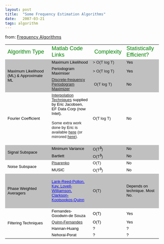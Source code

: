 ```yaml
---
layout: post
title:  "Some Frequency Estimation Algorithms"
date:   2007-03-21
tags: algorithm
---
```

from: [Frequency Algorithms](https://sites.google.com/site/kootsoop/frequency-algorithms)

<table border="0" bordercolor="#111111" cellpadding="0" cellspacing="0" style="border-collapse:collapse" width="750">
<tbody>
<tr>
<td width="284"><font color="#008000" face="Arial" size="4">Algorithm
Type</font></td>
<td width="251"><font color="#008000" face="Arial" size="4">Matlab
Code Links</font></td>
<td width="92"><font color="#008000" face="Arial" size="4"> Complexity</font></td>
<td width="123"><font color="#008000" face="Arial" size="4">Statistically</font><font face="Arial" size="4"> </font> <font color="#008000" face="Arial" size="4">Efficient?</font></td>
</tr>
<tr>
<td bgcolor="#c0c0c0" rowspan="3" width="284"> <font color="#000000" face="Arial" size="2">Maximum Likelihood (ML) &amp;
Approximate ML</font></td>
<td bgcolor="#c0c0c0" width="251"> <font color="#000000" face="Arial" size="2">Maximum Likelihood</font></td>
<td bgcolor="#c0c0c0" width="92"><font face="Arial" size="2">&gt;
O(T log T)</font></td>
<td bgcolor="#c0c0c0" width="123"> <font color="#000000" face="Arial" size="2">Yes</font></td>
</tr>
<tr>
<td bgcolor="#c0c0c0" width="251"> <font color="#000000" face="Arial" size="2">Periodogram Maximiser</font></td>
<td bgcolor="#c0c0c0" width="92"><font face="Arial" size="2">&gt;
O(T log T)</font></td>
<td bgcolor="#c0c0c0" width="123"> <font color="#000000" face="Arial" size="2">Yes</font></td>
</tr>
<tr>
<td bgcolor="#c0c0c0" width="251"> <font color="#000000" face="Arial" size="2"><a href="https://sites.google.com/site/kootsoop/frequency-algorithms/discperiod">Discrete-frequency
Periodogram Maximizer</a> </font></td>
<td bgcolor="#c0c0c0" width="92"><font face="Arial" size="2"> O(T
log T)</font></td>
<td bgcolor="#c0c0c0" width="123"> <font color="#000000" face="Arial" size="2">No</font></td>
</tr>
<tr>
<td width="284"><font color="#000000" face="Arial" size="2">Fourier
Coefficient</font></td>
<td width="251"><font color="#000000" face="Arial" size="2"><a href="https://sites.google.com/site/kootsoop/frequency-algorithms/ericj">Interpolation Techniques</a> supplied by Eric
Jacobsen, EF Data Corp (now Intel).</font>
<p> <font face="Arial" size="2">Some extra work done by Eric is
available <a href="http://www.ericjacobsen.org/fe.htm" rel="nofollow">here</a>
(or mirrored <a href="https://sites.google.com/site/kootsoop/frequency-algorithms/ericj2">here</a>).</font></p>
</td>
<td width="92"><font face="Arial" size="2">O(T log T) </font> </td>
<td width="123"><font color="#000000" face="Arial" size="2">No</font><font face="Arial" size="2"> </font> </td>
</tr>
<tr>
<td bgcolor="#c0c0c0" rowspan="2" width="284"> <font color="#000000" face="Arial" size="2">Signal Subspace</font></td>
<td bgcolor="#c0c0c0" width="251"><font color="#000000" face="Arial" size="2">Minimum Variance</font><font face="Arial" size="2"> </font> </td>
<td bgcolor="#c0c0c0" width="92"><font face="Arial" size="2">O(T<sup><b>3</b></sup>)
      </font> </td>
<td bgcolor="#c0c0c0" width="123"><font color="#000000" face="Arial" size="2">No</font><font face="Arial" size="2"> </font> </td>
</tr>
<tr>
<td bgcolor="#c0c0c0" width="251"><font color="#000000" face="Arial" size="2">Bartlett</font><font face="Arial" size="2"> </font>
</td>
<td bgcolor="#c0c0c0" width="92"><font face="Arial" size="2">O(T<sup><b>3</b></sup>)
      </font> </td>
<td bgcolor="#c0c0c0" width="123"><font color="#000000" face="Arial" size="2">No</font><font face="Arial" size="2"> </font> </td>
</tr>
<tr>
<td rowspan="2" width="284"><font color="#000000" face="Arial" size="2">Noise Subspace</font></td>
<td width="251"><font color="#000000" face="Arial"><a href="https://sites.google.com/site/kootsoop/frequency-algorithms/pisarenko"> <font size="2">Pisarenko</font></a></font><font face="Arial" size="2"> </font> </td>
<td width="92"><font face="Arial" size="2">O(T) </font> </td>
<td width="123"><font color="#000000" face="Arial" size="2">No</font><font face="Arial" size="2"> </font> </td>
</tr>
<tr>
<td width="251"><font color="#000000" face="Arial" size="2">MUSIC</font><font face="Arial" size="2"> </font> </td>
<td width="92"><font face="Arial" size="2">O(T<sup><b>3</b></sup>)
      </font> </td>
<td width="123"><font color="#000000" face="Arial" size="2">No</font><font face="Arial" size="2"> </font> </td>
</tr>
<tr>
<td bgcolor="#c0c0c0" width="284"> <font color="#000000" face="Arial" size="2">Phase Weighted Averagers</font></td>
<td bgcolor="#c0c0c0" width="251">
<p><font color="#000000" face="Arial"><a href="https://sites.google.com/site/kootsoop/frequency-algorithms/wlp" style="color:rgb(0,0,255)"> <font size="2">Lank-Reed-Pollon,
Kay, Lovell-Williamson, Clarkson-Kootsookos-Quinn</font></a></font><font face="Arial" size="2"> </font> </p>
</td>
<td bgcolor="#c0c0c0" width="92"><font face="Arial" size="2">O(T)
      </font> </td>
<td bgcolor="#c0c0c0" width="123"><font color="#000000" face="Arial" size="2">Depends on technique. Most No.</font><font face="Arial" size="2"> </font> </td>
</tr>
<tr>
<td rowspan="4" width="284"><font color="#000000" face="Arial" size="2">Filtering Techniques</font></td>
<td width="251"><font color="#000000" face="Arial"><font size="2">Fernandes-Goodwin-de
Souza</font></font><font face="Arial" size="2"> </font> </td>
<td width="92"><font color="#000000" face="Arial"><font size="2">O(T)</font></font><font face="Arial" size="2"> </font> </td>
<td width="123"><font color="#000000" face="Arial" size="2">Yes</font><font face="Arial" size="2"> </font> </td>
</tr>
<tr>
<td width="251"><font color="#000000" face="Arial"><a href="https://sites.google.com/site/kootsoop/frequency-algorithms/qnf">
<font size="2">Quinn-Fernandes</font></a></font><font face="Arial" size="2"> </font> </td>
<td width="92"><font color="#000000" face="Arial"><font size="2">O(T)</font></font><font face="Arial" size="2"> </font> </td>
<td width="123"><font color="#000000" face="Arial" size="2">Yes</font><font face="Arial" size="2"> </font> </td>
</tr>
<tr>
<td width="251"><font color="#000000" face="Arial"><font size="2">Hannan-Huang</font></font><font face="Arial" size="2"> </font> </td>
<td width="92"><font color="#000000" face="Arial" size="2">?</font><font face="Arial" size="2"> </font> </td>
<td width="123"><font color="#000000" face="Arial" size="2">?</font><font face="Arial" size="2"> </font> </td>
</tr>
<tr>
<td width="251"><font color="#000000" face="Arial"><font size="2">Nehorai-Porat</font></font><font face="Arial" size="2"> </font> </td>
<td width="92"><font color="#000000" face="Arial" size="2">?</font><font face="Arial" size="2"> </font> </td>
<td width="123"><font color="#000000" face="Arial" size="2">?</font><font face="Arial" size="2"> </font> </td>
</tr>
</tbody>
</table>
<table border="0" bordercolor="#111111" cellpadding="0" cellspacing="0" height="43" style="border-collapse:collapse" width="750">
<tbody>
